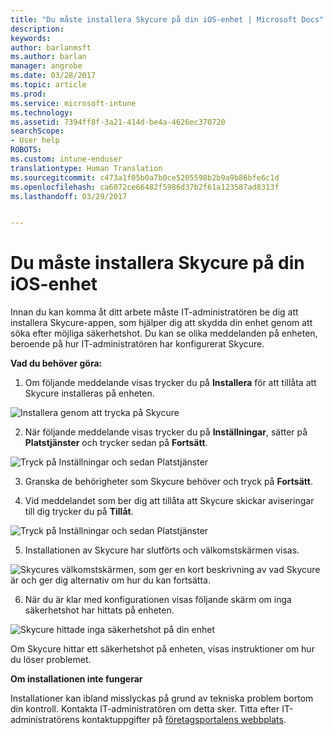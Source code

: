 ```yaml
---
title: "Du måste installera Skycure på din iOS-enhet | Microsoft Docs"
description: 
keywords: 
author: barlanmsft
ms.author: barlan
manager: angrobe
ms.date: 03/28/2017
ms.topic: article
ms.prod: 
ms.service: microsoft-intune
ms.technology: 
ms.assetid: 7394ff8f-3a21-414d-be4a-4626ec370720
searchScope:
- User help
ROBOTS: 
ms.custom: intune-enduser
translationtype: Human Translation
ms.sourcegitcommit: c473a1f05b0a7b0ce5205598b2b9a9b86bfe6c1d
ms.openlocfilehash: ca6072ce66482f5986d37b2f61a123587ad8313f
ms.lasthandoff: 03/29/2017


---
```


# <a name="you-need-to-install-skycure-on-your-ios-device"></a>Du måste installera Skycure på din iOS-enhet

Innan du kan komma åt ditt arbete måste IT-administratören be dig att installera Skycure-appen, som hjälper dig att skydda din enhet genom att söka efter möjliga säkerhetshot. Du kan se olika meddelanden på enheten, beroende på hur IT-administratören har konfigurerat Skycure.

**Vad du behöver göra:**

1.    Om följande meddelande visas trycker du på **Installera** för att tillåta att Skycure installeras på enheten.

  ![Installera genom att trycka på Skycure](./media/ios-mtd-install-app-request.png)

2. När följande meddelande visas trycker du på **Inställningar**, sätter på **Platstjänster** och trycker sedan på **Fortsätt**.

  ![Tryck på Inställningar och sedan Platstjänster](./media/ios-skycure-allow-location-services.png)

3. Granska de behörigheter som Skycure behöver och tryck på **Fortsätt**.

4. Vid meddelandet som ber dig att tillåta att Skycure skickar aviseringar till dig trycker du på **Tillåt**.

  ![Tryck på Inställningar och sedan Platstjänster](./media/ios-skycure-allow-notifications.png)

5. Installationen av Skycure har slutförts och välkomstskärmen visas.

  ![Skycures välkomstskärmen, som ger en kort beskrivning av vad Skycure är och ger dig alternativ om hur du kan fortsätta.](./media/ios-skycure-welcome-screen.png)

6. När du är klar med konfigurationen visas följande skärm om inga säkerhetshot har hittats på enheten.

  ![Skycure hittade inga säkerhetshot på din enhet](./media/ios-skycure-no-threats-found.png)

Om Skycure hittar ett säkerhetshot på enheten, visas instruktioner om hur du löser problemet.

**Om installationen inte fungerar**

Installationer kan ibland misslyckas på grund av tekniska problem bortom din kontroll. Kontakta IT-administratören om detta sker. Titta efter IT-administratörens kontaktuppgifter på [företagsportalens webbplats](http://portal.manage.microsoft.com).

